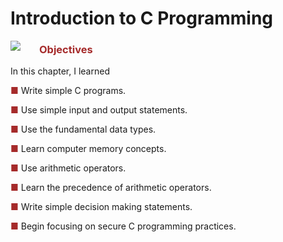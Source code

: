# Introduction to C Programming

<img align="left" style="margin-right: 30px" src="https://i.pinimg.com/564x/e8/14/ac/e814ac3bfd300e3c6d3de6cabeda10bb.jpg"> 

<h3 style="color: brown;">Objectives</h3>

In this chapter, I learned

<span style="color: brown;">■</span> Write simple C programs.

<span style="color: brown;">■</span> Use simple input and output statements.

<span style="color: brown;">■</span> Use the fundamental data types.

<span style="color: brown;">■</span> Learn computer memory concepts.

<span style="color: brown;">■</span> Use arithmetic operators.

<span style="color: brown;">■</span> Learn the precedence of arithmetic operators.

<span style="color: brown;">■</span> Write simple decision making statements.

<span style="color: brown;">■</span> Begin focusing on secure C programming practices.

